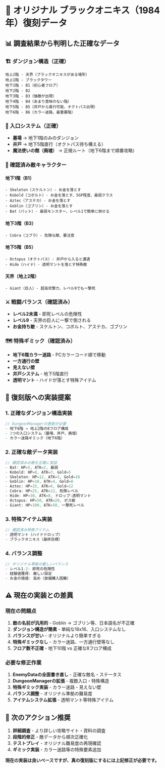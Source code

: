 # 🏰 オリジナル ブラックオニキス（1984年）復刻データ

## 📊 調査結果から判明した正確なデータ

### 🏗️ ダンジョン構造（正確）

```
地上2階 - 天界（ブラックオニキスがある場所）
地上1階 - ブラックタワー
地下1階 - B1（初心者フロア）
地下2階 - B2  
地下3階 - B3（強敵が出現）
地下4階 - B4（あまり意味のない階）
地下5階 - B5（井戸から直行可能、オクトパス出現）
地下6階 - B6（カラー迷路、最重要階）
```

### 🎯 入口システム（正確）
- **墓場** → 地下1階のみのダンジョン
- **井戸** → 地下5階直行（オクトパス待ち構える）
- **魔法使いの館（廃墟）** → 正規ルート（地下6階まで順番攻略）

### 👹 確認済み敵キャラクター

#### 地下1階（B1）
```
- Skeleton（スケルトン）- お金を落とす
- Kobold（コボルト）- お金を落とす、5GP程度、最弱クラス
- Aztec（アステカ）- お金を落とす  
- Goblin（ゴブリン）- お金を落とす
- Bat（バット）- 最弱モンスター、レベル1で簡単に倒せる
```

#### 地下3階（B3）
```
- Cobra（コブラ）- 危険な敵、要注意
```

#### 地下5階（B5）
```
- Octopus（オクトパス）- 井戸から入ると遭遇
- Hide（ハイド）- 透明マントを落とす特殊敵
```

#### 天界（地上2階）
```
- Giant（巨人）- 超高攻撃力、レベル9でも一撃死
```

### ⚔️ 戦闘バランス（確認済み）
- **レベル2未満** - 即死レベルの危険性
- **レベル9** - 天界の巨人に一撃で倒される
- **お金持ち敵** - スケルトン、コボルト、アステカ、ゴブリン

### 🗺️ 特殊ギミック（確認済み）
- **地下6階カラー迷路** - PCカラーコード順で移動
- **一方通行の壁**
- **見えない壁**
- **井戸システム** - 地下5階直行
- **透明マント** - ハイドが落とす特殊アイテム

## 🔄 復刻版への実装提案

### 1. 正確なダンジョン構造実装
```csharp
// DungeonManagerの更新が必要
- 地下6階 → 地上2階の8フロア構成
- 3つの入口システム（墓場、井戸、廃墟）
- カラー迷路ギミック（地下6階）
```

### 2. 正確な敵データ実装
```csharp
// 確認済みの敵を正確に実装
- Bat: HP=5, ATK=2, 最弱
- Kobold: HP=8, ATK=3, Gold=5
- Skeleton: HP=12, ATK=5, Gold=10
- Goblin: HP=10, ATK=4, Gold=8
- Aztec: HP=15, ATK=6, Gold=12
- Cobra: HP=25, ATK=12, 危険レベル
- Hide: HP=30, ATK=8, ドロップ:透明マント
- Octopus: HP=50, ATK=20, ボス級
- Giant: HP=100, ATK=50, 一撃死レベル
```

### 3. 特殊アイテム実装
```csharp
// 確認済み特殊アイテム
- 透明マント（ハイドドロップ）
- ブラックオニキス（最終目標）
```

### 4. バランス調整
```csharp
// オリジナル準拠の厳しいバランス
- レベル1-2: 即死の危険性
- 経験値獲得: 厳しい設定
- お金の価値: 高め（装備購入困難）
```

## ⚠️ 現在の実装との差異

### 現在の問題点
1. **敵の名前が汎用的** - Goblin → ゴブリン等、日本語名が不正確
2. **ダンジョン構造が簡素** - 単純な16x16、入口システムなし
3. **バランスが甘い** - オリジナルより簡単すぎる
4. **特殊ギミックなし** - カラー迷路、一方通行壁等なし
5. **フロア数不正確** - 地下10階 vs 正確な8フロア構成

### 必要な修正作業
1. **EnemyDataの全面書き直し** - 正確な敵名・ステータス
2. **DungeonManagerの拡張** - 複数入口・特殊構造
3. **特殊ギミック実装** - カラー迷路・見えない壁
4. **バランス調整** - オリジナル準拠の難易度
5. **アイテムシステム拡張** - 透明マント等特殊アイテム

## 🎯 次のアクション推奨

1. **詳細調査** - より詳しい攻略サイト・資料の調査
2. **段階的修正** - 敵データから順次正確化
3. **テストプレイ** - オリジナル難易度の再現確認
4. **ギミック実装** - カラー迷路等の特殊要素追加

**現在の実装は良いベースですが、真の復刻版にするには上記修正が必要です。**